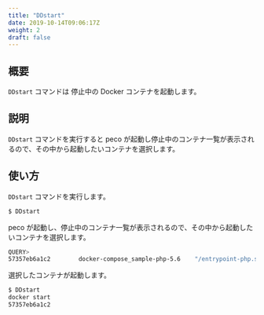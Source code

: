 ```yaml
---
title: "DDstart"
date: 2019-10-14T09:06:17Z
weight: 2
draft: false
---
```


## 概要
``DDstart`` コマンドは 停止中の Docker コンテナを起動します。

## 説明
``DDstart`` コマンドを実行すると peco が起動し停止中のコンテナ一覧が表示されるので、その中から起動したいコンテナを選択します。

## 使い方
``DDstart`` コマンドを実行します。

```bash
$ DDstart
```

peco が起動し、停止中のコンテナ一覧が表示されるので、その中から起動したいコンテナを選択します。

```bash
QUERY>                                                                  IgnoreCase [1 (1/1)]
57357eb6a1c2        docker-compose_sample-php-5.6    "/entrypoint-php.sh …"   10 minutes ago
```

選択したコンテナが起動します。

```bash
$ DDstart
docker start
57357eb6a1c2
```
